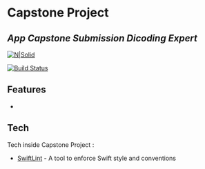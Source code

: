 # Capstone Project

## _App Capstone Submission Dicoding Expert_

[![N|Solid](https://cldup.com/dTxpPi9lDf.thumb.png)](https://nodesource.com/products/nsolid)

[![Build Status](https://travis-ci.org/joemccann/dillinger.svg?branch=master)](https://travis-ci.org/joemccann/dillinger)

## Features

-

## Tech

Tech inside Capstone Project :

- [SwiftLint](https://github.com/realm/SwiftLint) - A tool to enforce Swift style and conventions
